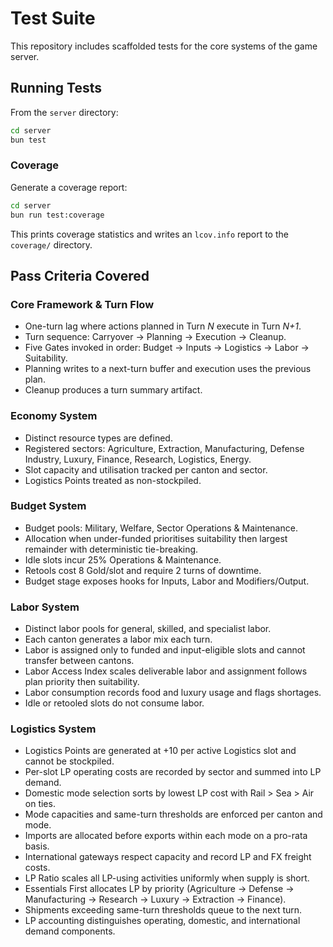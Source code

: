 # Test Suite

This repository includes scaffolded tests for the core systems of the game server.

## Running Tests

From the `server` directory:

```bash
cd server
bun test
```

### Coverage

Generate a coverage report:

```bash
cd server
bun run test:coverage
```

This prints coverage statistics and writes an `lcov.info` report to the `coverage/` directory.

## Pass Criteria Covered

### Core Framework & Turn Flow
- One-turn lag where actions planned in Turn *N* execute in Turn *N+1*.
- Turn sequence: Carryover → Planning → Execution → Cleanup.
- Five Gates invoked in order: Budget → Inputs → Logistics → Labor → Suitability.
- Planning writes to a next-turn buffer and execution uses the previous plan.
- Cleanup produces a turn summary artifact.

### Economy System
- Distinct resource types are defined.
- Registered sectors: Agriculture, Extraction, Manufacturing, Defense Industry, Luxury, Finance, Research, Logistics, Energy.
- Slot capacity and utilisation tracked per canton and sector.
- Logistics Points treated as non-stockpiled.

### Budget System
- Budget pools: Military, Welfare, Sector Operations & Maintenance.
- Allocation when under-funded prioritises suitability then largest remainder with deterministic tie-breaking.
- Idle slots incur 25% Operations & Maintenance.
- Retools cost 8 Gold/slot and require 2 turns of downtime.
- Budget stage exposes hooks for Inputs, Labor and Modifiers/Output.

### Labor System
- Distinct labor pools for general, skilled, and specialist labor.
- Each canton generates a labor mix each turn.
- Labor is assigned only to funded and input-eligible slots and cannot transfer between cantons.
- Labor Access Index scales deliverable labor and assignment follows plan priority then suitability.
- Labor consumption records food and luxury usage and flags shortages.
- Idle or retooled slots do not consume labor.

### Logistics System
- Logistics Points are generated at +10 per active Logistics slot and cannot be stockpiled.
- Per-slot LP operating costs are recorded by sector and summed into LP demand.
- Domestic mode selection sorts by lowest LP cost with Rail > Sea > Air on ties.
- Mode capacities and same-turn thresholds are enforced per canton and mode.
- Imports are allocated before exports within each mode on a pro-rata basis.
- International gateways respect capacity and record LP and FX freight costs.
- LP Ratio scales all LP-using activities uniformly when supply is short.
- Essentials First allocates LP by priority (Agriculture → Defense → Manufacturing → Research → Luxury → Extraction → Finance).
- Shipments exceeding same-turn thresholds queue to the next turn.
- LP accounting distinguishes operating, domestic, and international demand components.

